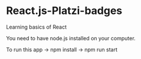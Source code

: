 # React.js-Platzi-badges
Learning basics of React 

You need to have node.js installed on your computer.

To run this app -> npm install -> npm run start

